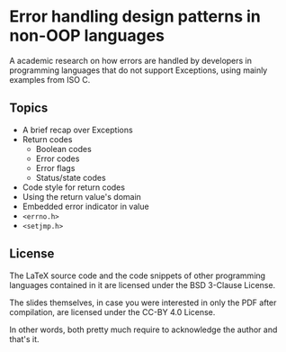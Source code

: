 Error handling design patterns in non-OOP languages
================================================================

A academic research on how errors are handled by developers in 
programming languages that do not support Exceptions, using 
mainly examples from ISO C.


Topics
----------------------------------------

- A brief recap over Exceptions
- Return codes
  - Boolean codes
  - Error codes
  - Error flags
  - Status/state codes
- Code style for return codes
- Using the return value's domain
- Embedded error indicator in value
- `<errno.h>`
- `<setjmp.h>`


License
----------------------------------------

The LaTeX source code and the code snippets of other 
programming languages contained in it are licensed under the 
BSD 3-Clause License.

The slides themselves, in case you were interested in only the
PDF after compilation, are licensed under the CC-BY 4.0
License.

In other words, both pretty much require to acknowledge the
author and that's it.
